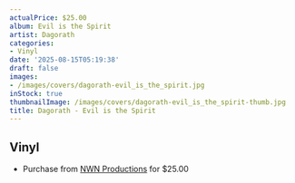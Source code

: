 ```yaml
---
actualPrice: $25.00
album: Evil is the Spirit
artist: Dagorath
categories:
- Vinyl
date: '2025-08-15T05:19:38'
draft: false
images:
- /images/covers/dagorath-evil_is_the_spirit.jpg
inStock: true
thumbnailImage: /images/covers/dagorath-evil_is_the_spirit-thumb.jpg
title: Dagorath - Evil is the Spirit
---
```


## Vinyl
* Purchase from [NWN Productions](http://shop.nwnprod.com/index.php?route=product/product&path=75&product_id=19710&sort=pd.name&order=ASC) for $25.00
